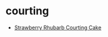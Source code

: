 # courting

 * [Strawberry Rhubarb Courting Cake](../index/s/strawberry-rhubarb-courting-cake-1827.json)
